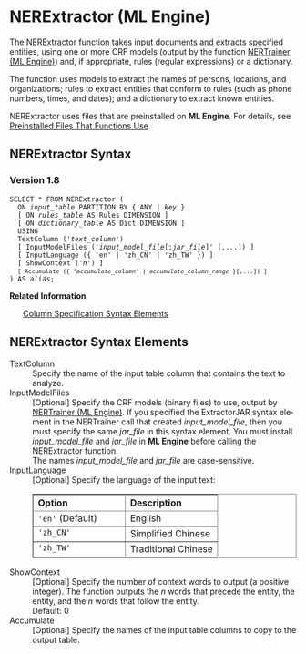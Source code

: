 <div class="nested0" aria-labelledby="ariaid-title1" topicindex="1" topicid="cok1507323704385" id="cok1507323704385"><h1 class="title topictitle1" id="ariaid-title1">NERExtractor (ML Engine)</h1><div class="body conbody">
<p class="p">The NERExtractor function takes input documents and extracts specified entities, using one or more CRF models (output by the function <a href="oom1558539679868.md#bst1507214236247">NERTrainer (ML Engine)</a>) and, if appropriate, rules (regular expressions) or a dictionary.</p>
<p class="p">The function uses models to extract the names of persons, locations, and
			organizations; rules to extract entities that conform to rules (such as phone numbers,
			times, and dates); and a dictionary to extract known entities.</p>
<p class="p">NERExtractor uses files that are preinstalled on <span><b>ML Engine</b></span>. For details, see <a href="tzu1557778477026.md">Preinstalled Files That Functions Use</a>.</p></div><div class="topic reference nested1" aria-labelledby="ariaid-title2" topicindex="2" topicid="tvi1507323900594" xml:lang="en-us" lang="en-us" id="tvi1507323900594">
<h2 class="title topictitle2" id="ariaid-title2">NERExtractor Syntax</h2><div class="body refbody"><div class="section" id="tvi1507323900594__section_N1000E_N1000C_N10001">
<h3 class="title sectiontitle">Version <span>1.8</span></h3><pre class="pre codeblock" xml:space="preserve"><code>SELECT * FROM NERExtractor (
  ON <var class="keyword varname">input_table</var> PARTITION BY { ANY | <var class="keyword varname">key</var> }
  [ ON <var class="keyword varname">rules_table</var> AS Rules DIMENSION ]
  [ ON <var class="keyword varname">dictionary_table</var> AS Dict DIMENSION ]
  USING
  TextColumn ('<var class="keyword varname">text_column</var>')
  [ InputModelFiles ('<var class="keyword varname">input_model_file</var>[:<var class="keyword varname">jar_file</var>]' [,...]) ]
  [ InputLanguage ({ 'en' | 'zh_CN' | 'zh_TW' }) ]
  [ ShowContext ('<var class="keyword varname">n</var>') ]
  <code class="ph codeph">[ Accumulate ({ '<var class="keyword varname">accumulate_column</var>' | <var class="keyword varname">accumulate_column_range</var> }[,...]) ]</code>
) AS <var class="keyword varname">alias</var>;</code></pre></div></div><div class="related-links"><div class="linklistheader"><p></p><b>Related Information</b></div>
<ul class="linklist linklist relinfo"><div class="linklistmember"><a href="ndv1557782188375.md">Column Specification Syntax Elements</a></div></ul></div></div><div class="topic reference nested1" aria-labelledby="ariaid-title3" topicindex="3" topicid="dhv1507327571656" xml:lang="en-us" lang="en-us" id="dhv1507327571656">
<h2 class="title topictitle2" id="ariaid-title3">NERExtractor Syntax Elements</h2><div class="body refbody"><div class="section" id="dhv1507327571656__section_N10011_N1000E_N10001"><dl class="dl parml"><dt class="dt pt dlterm">TextColumn</dt><dd class="dd pd">Specify the name of the input table column that contains the text to analyze.</dd><dt class="dt pt dlterm">InputModelFiles</dt><dd class="dd pd">[Optional] Specify the CRF models (binary files) to use, output by <a href="oom1558539679868.md#bst1507214236247">NERTrainer (ML Engine)</a>. If you specified the ExtractorJAR syntax element in the NERTrainer call that created <var class="keyword varname">input_model_file</var>, then you must specify the same <var class="keyword varname">jar_file</var> in this syntax element. You must install <var class="keyword varname">input_model_file</var> and <var class="keyword varname">jar_file</var> in <span><b>ML Engine</b></span> before calling the NERExtractor function.</dd><dd class="dd pd ddexpand">The names <var class="keyword varname">input_model_file</var> and <var class="keyword varname">jar_file</var> are case-sensitive.</dd><dt class="dt pt dlterm">InputLanguage</dt><dd class="dd pd">[Optional] Specify the language of the input text:
<div class="tablenoborder"><table cellpadding="4" cellspacing="0" summary="" id="dhv1507327571656__d42e19" class="table" frame="border" border="1" rules="all"><div class="caption"></div><colgroup span="1"><col style="width:50%" span="1"></col><col style="width:50%" span="1"></col></colgroup><thead class="thead" style="text-align:left;"><tr class="row"><th class="entry cellrowborder" style="vertical-align:top;" id="d22352e214" rowspan="1" colspan="1">Option</th><th class="entry cellrowborder" style="vertical-align:top;" id="d22352e216" rowspan="1" colspan="1">Description</th></tr></thead><tbody class="tbody"><tr class="row"><td class="entry cellrowborder" style="vertical-align:top;" headers="d22352e214" rowspan="1" colspan="1"><code class="ph codeph">'en'</code> (Default)</td><td class="entry cellrowborder" style="vertical-align:top;" headers="d22352e216" rowspan="1" colspan="1">English</td></tr><tr class="row"><td class="entry cellrowborder" style="vertical-align:top;" headers="d22352e214" rowspan="1" colspan="1"><code class="ph codeph">'zh_CN'</code></td><td class="entry cellrowborder" style="vertical-align:top;" headers="d22352e216" rowspan="1" colspan="1">Simplified Chinese</td></tr><tr class="row"><td class="entry cellrowborder" style="vertical-align:top;" headers="d22352e214" rowspan="1" colspan="1"><code class="ph codeph">'zh_TW'</code></td><td class="entry cellrowborder" style="vertical-align:top;" headers="d22352e216" rowspan="1" colspan="1">Traditional Chinese</td></tr></tbody></table></div></dd><dt class="dt pt dlterm">ShowContext</dt><dd class="dd pd">[Optional] Specify the number of context words to output (a positive integer). The function outputs the <var class="keyword varname">n</var> words that precede the entity, the entity, and the <var class="keyword varname">n</var> words that follow the entity.</dd><dd class="dd pd ddexpand">Default: 0</dd><dt class="dt pt dlterm">Accumulate</dt><dd class="dd pd">[Optional] Specify the names of the input table columns to copy to the output table.</dd></dl></div></div></div></div>

